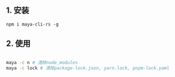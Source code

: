 ## 1. 安装

```
npm i maya-cli-rs -g
```

## 2. 使用

```bash

maya -c n # 清除node_modules
maya -c lock # 清除package-lock.json, yarn.lock, pnpm-lock.yaml
```
